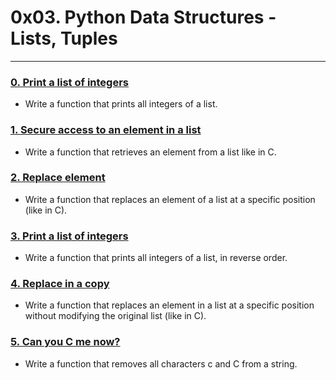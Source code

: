 
# 0x03. Python Data Structures - Lists, Tuples



---

### [0. Print a list of integers ](./0-print_list_integer.py)
* Write a function that prints all integers of a list.

### [1. Secure access to an element in a list ](./1-element_at.py)
* Write a function that retrieves an element from a list like in C.

### [2. Replace element ](./2-replace_in_list.py)
* Write a function that replaces an element of a list at a specific position (like in C).

### [3. Print a list of integers ](./3-print_reversed_list_integer.py)
* Write a function that prints all integers of a list, in reverse order.
 
### [4. Replace in a copy ](./4-new_in_list.py)
* Write a function that replaces an element in a list at a specific position without modifying the original list (like in C).

### [5. Can you C me now? ](./5-no_c.py)
* Write a function that removes all characters c and C from a string.

